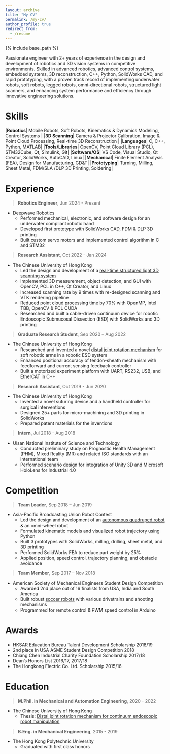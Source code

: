 ```yaml
---
layout: archive
title: "My CV"
permalink: /my-cv/
author_profile: true
redirect_from:
  - /resume
---
```


{% include base_path %}

Passionate engineer with 2+ years of experience in the design and development of robotics and 3D vision systems in competitive environments. Skilled in advanced robotics, advanced control systems, embedded systems, 3D reconstruction, C++, Python, SolidWorks CAD, and rapid prototyping, with a proven track record of implementing underwater robots, soft robots, legged robots, omni-directional robots, structured light scanners, and enhancing system performance and efficiency through innovative engineering solutions.

Skills
======

|**Robotics**| Mobile Robots, Soft Robots, Kinematics & Dynamics Modeling, Control Systems |
|**3D Scanning**| Camera & Projector Calibration, Image & Point Cloud Processing, Real-time 3D Reconstruction |
|**Languages**| C, C++, Python, MATLAB|
|**Tools/Libraries**| OpenCV, Point Cloud Library (PCL), STM32Cube, Qt, Simulink, Git|
|**Software/OS**| VS Code, Visual Studio, Qt Creator, SolidWorks, AutoCAD, Linux|
|**Mechanical**| Finite Element Analysis (FEA), Design for Manufacturing, GD&T|
|**Prototyping**| Turning, Milling, Sheet Metal, FDM/SLA /DLP 3D Printing, Soldering|

Experience
======

> **Robotics Engineer**, Jun 2024 - Present
* Deepwave Robotics
  * Performed mechanical, electronic, and software design for an underwater compliant robotic hand
  * Developed first prototype with SolidWorks CAD, FDM & DLP 3D printing
  * Built custom servo motors and implemented control algorithm in C and STM32

> **Research Assistant**, Oct 2022 - Jan 2024
* The Chinese University of Hong Kong
  * Led the design and development of a [real-time structured light 3D scanning system](/portfolio/2023-structured-light/)
  * Implemented 3D measurement, object detection, and GUI with OpenCV, PCL in C++, Qt Creator, and Linux
  * Increased scanning rate by 9 times with re-designed scanning and VTK rendering pipeline
  * Reduced point cloud processing time by 70% with OpenMP, Intel TBB, OpenCV & PCL CUDA
  * Researched and built a cable-driven continuum device for robotic Endoscopic Submucosal Dissection (ESD) with SolidWorks and 3D printing

> **Graduate Research Student**, Sep 2020 – Aug 2022
* The Chinese University of Hong Kong
  * Researched and invented a novel [distal joint rotation mechanism](/related-publications/2022-08-31-mphil-thesis) for soft robotic arms in a robotic ESD system
  * Enhanced positional accuracy of tendon-sheath mechanism with feedforward and current sensing feedback controller
  * Built a motorized experiment platform with UART, RS232, USB, and EtherCAT in C++

> **Research Assistant**, Oct 2019 - Jun 2020
* The Chinese University of Hong Kong
  * Invented a novel suturing device and a handheld controller for surgical interventions
  * Designed 25+ parts for micro-machining and 3D printing in SolidWorks
  * Prepared patent materials for the inventions

> **Intern**, Jul 2018 - Aug 2018
* Ulsan National Institute of Science and Technology
  * Conducted preliminary study on Prognostic Health Management (PHM), Mixed Reality (MR) and related ISO standards with an international team
  * Performed scenario design for integration of Unity 3D and Microsoft HoloLens for Industrial 4.0

Competition
======

> **Team Leader**, Sep 2018 – Jun 2019
* Asia-Pacific Broadcasting Union Robot Contest
  * Led the design and development of an [autonomous quadruped robot](/portfolio/2019-quadruped-robot/) & an omni-wheel robot
  * Formulated kinematic models and visualized robot trajectory using Python
  * Built 3 prototypes with SolidWorks, milling, drilling, sheet metal, and 3D printing
  * Performed SolidWorks FEA to reduce part weight by 25%
  * Applied position, speed control, trajectory planning, and obstacle avoidance

> **Team Member**, Sep 2017 – Nov 2018
* American Society of Mechanical Engineers Student Design Competition
  * Awarded 2nd place out of 16 finalists from USA, India and South America
  * Built robust [soccer robots](/portfolio/2018-soccer-robots/) with various drivetrains and shooting mechanisms
  * Programmed for remote control & PWM speed control in Arduino

Awards
======

* HKSAR Education Bureau Talent Development Scholarship 2018/19
* 2nd place in USA ASME Student Design Competition 2018
* Chiang Chen Industrial Charity Foundation Scholarship 2017/18
* Dean’s Honors List 2016/17, 2017/18
* The Hongkong Electric Co. Ltd. Scholarship 2015/16

Education
======

> **M.Phil. in Mechanical and Automation Engineering**, 2020 - 2022
* The Chinese University of Hong Kong
  * Thesis: [Distal joint rotation mechanism for continuum endoscopic robot manipulation](/related-publications/2022-08-31-mphil-thesis)

> **B.Eng. in Mechanical Engineering**, 2015 - 2019
* The Hong Kong Polytechnic University
  * Graduated with first class honors

<!-- Publications
======
  <ul>{% for post in site.publications reversed %}
    {% include archive-single-cv.html %}
  {% endfor %}</ul> -->

<!-- Talks
======
  <ul>{% for post in site.talks reversed %}
    {% include archive-single-talk-cv.html  %}
  {% endfor %}</ul>
  
Teaching
======…
  <ul>{% for post in site.teaching reversed %}
    {% include archive-single-cv.html %}
  {% endfor %}</ul>
  …
Service and leadership
======
* Currently signed in to 43 different slack teams -->